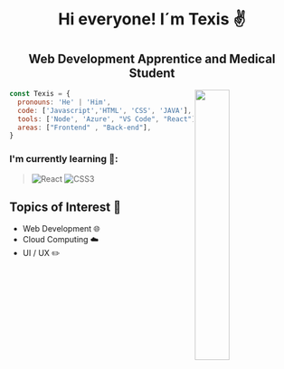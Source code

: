<h1 align="center">Hi everyone! I´m Texis ✌</h1> 
<h2 align="center">Web Development Apprentice and Medical Student</h2>
<img src="https://c.tenor.com/U8n9Thgtxm8AAAAC/baby-yoda-hi.gif" align="right" width="35%">

```javascript
const Texis = {
  pronouns: 'He' | 'Him',
  code: ['Javascript','HTML', 'CSS', 'JAVA'], 
  tools: ['Node', 'Azure', "VS Code", "React"],
  areas: ["Frontend" , "Back-end"],
}
```

### I'm currently learning 📙:

> ![React](https://img.shields.io/badge/react-%2320232a.svg?style=for-the-badge&logo=react&logoColor=%2361DAFB)
> ![CSS3](https://img.shields.io/badge/css3-%231572B6.svg?style=for-the-badge&logo=css3&logoColor=white)



## Topics of Interest 💬
- Web Development 🌐
- Cloud Computing ☁️
- UI / UX ✏️
